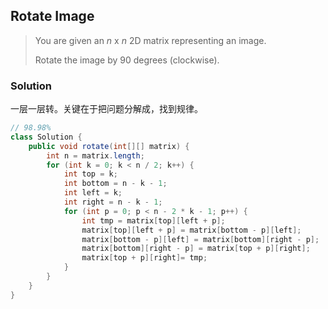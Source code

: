 ## Rotate Image

> You are given an *n* x *n* 2D matrix representing an image.
>
> Rotate the image by 90 degrees (clockwise).

### Solution

一层一层转。关键在于把问题分解成，找到规律。

```java
// 98.98%
class Solution {
    public void rotate(int[][] matrix) {
        int n = matrix.length;
        for (int k = 0; k < n / 2; k++) {
            int top = k;
            int bottom = n - k - 1;
            int left = k;
            int right = n - k - 1;
            for (int p = 0; p < n - 2 * k - 1; p++) {
                int tmp = matrix[top][left + p];
                matrix[top][left + p] = matrix[bottom - p][left];
                matrix[bottom - p][left] = matrix[bottom][right - p];
                matrix[bottom][right - p] = matrix[top + p][right];
                matrix[top + p][right]= tmp;
            }
        }
    }
}
```

